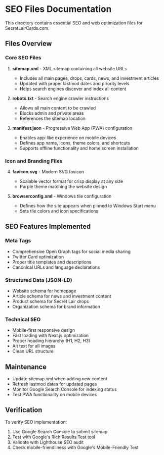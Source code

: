 # SEO Files Documentation

This directory contains essential SEO and web optimization files for SecretLairCards.com.

## Files Overview

### Core SEO Files

1. **sitemap.xml** - XML sitemap containing all website URLs
   - Includes all main pages, drops, cards, news, and investment articles
   - Updated with proper lastmod dates and priority levels
   - Helps search engines discover and index all content

2. **robots.txt** - Search engine crawler instructions
   - Allows all main content to be crawled
   - Blocks admin and private areas
   - References the sitemap location

3. **manifest.json** - Progressive Web App (PWA) configuration
   - Enables app-like experience on mobile devices
   - Defines app name, icons, theme colors, and shortcuts
   - Supports offline functionality and home screen installation

### Icon and Branding Files

4. **favicon.svg** - Modern SVG favicon
   - Scalable vector format for crisp display at any size
   - Purple theme matching the website design

5. **browserconfig.xml** - Windows tile configuration
   - Defines how the site appears when pinned to Windows Start menu
   - Sets tile colors and icon specifications

## SEO Features Implemented

### Meta Tags
- Comprehensive Open Graph tags for social media sharing
- Twitter Card optimization
- Proper title templates and descriptions
- Canonical URLs and language declarations

### Structured Data (JSON-LD)
- Website schema for homepage
- Article schema for news and investment content
- Product schema for Secret Lair drops
- Organization schema for brand information

### Technical SEO
- Mobile-first responsive design
- Fast loading with Next.js optimization
- Proper heading hierarchy (H1, H2, H3)
- Alt text for all images
- Clean URL structure

## Maintenance

- Update sitemap.xml when adding new content
- Refresh lastmod dates for updated pages
- Monitor Google Search Console for indexing status
- Test PWA functionality on mobile devices

## Verification

To verify SEO implementation:
1. Use Google Search Console to submit sitemap
2. Test with Google's Rich Results Test tool
3. Validate with Lighthouse SEO audit
4. Check mobile-friendliness with Google's Mobile-Friendly Test














